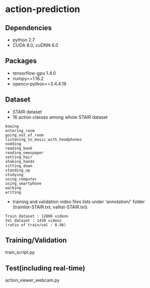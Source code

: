 # action-prediction

## Dependencies
* python 2.7
* CUDA 8.0, cuDNN 6.0

## Packages
* tensorflow-gpu 1.4.0
* numpy==1.16.2
* opencv-python==3.4.4.19

## Dataset
* STAIR dataset
* 16 action classes among whole STAIR dataset
```
bowing
entering_room
going_out_of_room
listening_to_music_with_headphones
nodding
reading_book
reading_newspaper
setting_hair
shaking_hands
sitting_down
standing_up
studying
using_computer
using_smartphone
walking
writing

```
* training and validation video files lists under 'annotation/' folder<br>
  (trainlist-STAIR.txt, vallist-STAIR.txt)
```
Train dataset : 12806 videos
Val dataset : 1430 videos
(ratio of train/val : 8.96)
```

## Training/Validation
train_script.py

## Test(including real-time)
action_viewer_webcam.py

